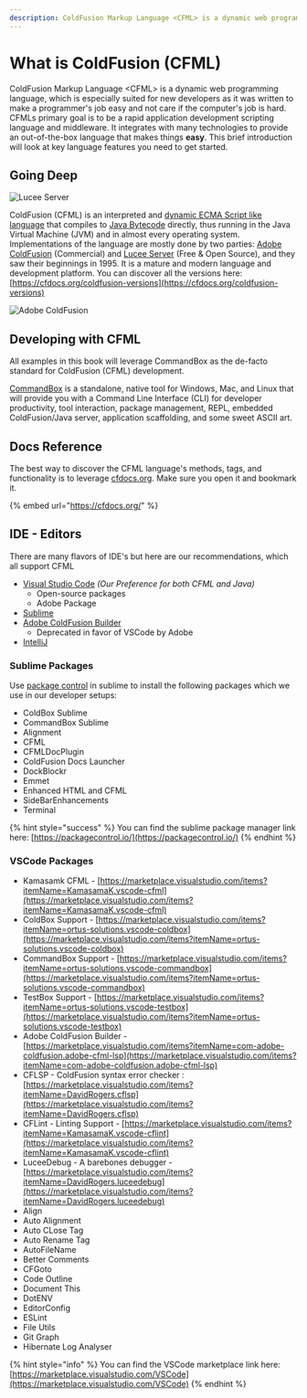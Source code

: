 ```yaml
---
description: ColdFusion Markup Language <CFML> is a dynamic web programming language.
---
```


# What is ColdFusion (CFML)

ColdFusion Markup Language \<CFML> is a dynamic web programming language, which is especially suited for new developers as it was written to make a programmer's job easy and not care if the computer's job is hard. CFMLs primary goal is to be a rapid application development scripting language and middleware. It integrates with many technologies to provide an out-of-the-box language that makes things **easy**. This brief introduction will look at key language features you need to get started.

## Going Deep

![Lucee Server](../assets/lucee.png)

ColdFusion (CFML) is an interpreted and [dynamic ECMA Script like language](https://en.wikipedia.org/wiki/Dynamic\_programming\_language) that compiles to [Java Bytecode](https://en.wikipedia.org/wiki/Java\_bytecode) directly, thus running in the Java Virtual Machine (JVM) and in almost every operating system. Implementations of the language are mostly done by two parties: [Adobe ColdFusion](http://www.adobe.com/products/coldfusion-family.html) (Commercial) and [Lucee Server](http://lucee.org/) (Free & Open Source), and they saw their beginnings in 1995. It is a mature and modern language and development platform. You can discover all the versions here: [https://cfdocs.org/coldfusion-versions](https://cfdocs.org/coldfusion-versions)

![Adobe ColdFusion](../assets/acf.png)

## Developing with CFML

All examples in this book will leverage CommandBox as the de-facto standard for ColdFusion (CFML) development.

[CommandBox](https://www.ortussolutions.com/products/commandbox) is a standalone, native tool for Windows, Mac, and Linux that will provide you with a Command Line Interface (CLI) for developer productivity, tool interaction, package management, REPL, embedded ColdFusion/Java server, application scaffolding, and some sweet ASCII art.

## Docs Reference

The best way to discover the CFML language's methods, tags, and functionality is to leverage [cfdocs.org](https://cfdocs.org/). Make sure you open it and bookmark it.

{% embed url="https://cfdocs.org/" %}

## IDE - Editors

There are many flavors of IDE's but here are our recommendations, which all support CFML

* [Visual Studio Code](https://code.visualstudio.com/) _(Our Preference for both CFML and Java)_
  * Open-source packages
  * Adobe Package
* [Sublime](https://www.sublimetext.com/3)
* [Adobe ColdFusion Builder](http://www.adobe.com/products/coldfusion-builder.html)
  * Deprecated in favor of VSCode by Adobe
* [IntelliJ](https://www.jetbrains.com/idea/)

### **Sublime Packages**

Use [package control](https://packagecontrol.io/) in sublime to install the following packages which we use in our developer setups:

* ColdBox Sublime
* CommandBox Sublime
* Alignment
* CFML
* CFMLDocPlugin
* ColdFusion Docs Launcher
* DockBlockr
* Emmet
* Enhanced HTML and CFML
* SideBarEnhancements
* Terminal

{% hint style="success" %}
You can find the sublime package manager link here: [https://packagecontrol.io/](https://packagecontrol.io/)
{% endhint %}

### **VSCode Packages**

* Kamasamk CFML - [https://marketplace.visualstudio.com/items?itemName=KamasamaK.vscode-cfml](https://marketplace.visualstudio.com/items?itemName=KamasamaK.vscode-cfml)
* ColdBox Support - [https://marketplace.visualstudio.com/items?itemName=ortus-solutions.vscode-coldbox](https://marketplace.visualstudio.com/items?itemName=ortus-solutions.vscode-coldbox)
* CommandBox Support - [https://marketplace.visualstudio.com/items?itemName=ortus-solutions.vscode-commandbox](https://marketplace.visualstudio.com/items?itemName=ortus-solutions.vscode-commandbox)
* TestBox Support - [https://marketplace.visualstudio.com/items?itemName=ortus-solutions.vscode-testbox](https://marketplace.visualstudio.com/items?itemName=ortus-solutions.vscode-testbox)
* Adobe ColdFusion Builder - [https://marketplace.visualstudio.com/items?itemName=com-adobe-coldfusion.adobe-cfml-lsp](https://marketplace.visualstudio.com/items?itemName=com-adobe-coldfusion.adobe-cfml-lsp)
* CFLSP - ColdFusion syntax error checker : [https://marketplace.visualstudio.com/items?itemName=DavidRogers.cflsp](https://marketplace.visualstudio.com/items?itemName=DavidRogers.cflsp)
* CFLint - Linting Support - [https://marketplace.visualstudio.com/items?itemName=KamasamaK.vscode-cflint](https://marketplace.visualstudio.com/items?itemName=KamasamaK.vscode-cflint)
* LuceeDebug - A barebones debugger - [https://marketplace.visualstudio.com/items?itemName=DavidRogers.luceedebug](https://marketplace.visualstudio.com/items?itemName=DavidRogers.luceedebug)
* Align
* Auto Alignment
* Auto CLose Tag
* Auto Rename Tag
* AutoFileName
* Better Comments
* CFGoto
* Code Outline
* Document This
* DotENV
* EditorConfig
* ESLint
* File Utils
* Git Graph
* Hibernate Log Analyser











{% hint style="info" %}
You can find the VSCode marketplace link here: [https://marketplace.visualstudio.com/VSCode](https://marketplace.visualstudio.com/VSCode)
{% endhint %}





